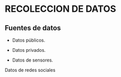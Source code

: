 # RECOLECCION DE DATOS

## Fuentes de datos

* Datos públicos.

* Datos privados.

* Datos de sensores.

Datos de redes sociales
## 

